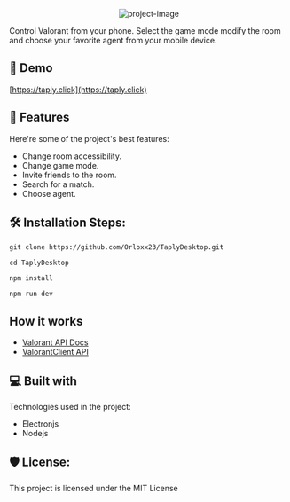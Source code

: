 <p align="center"><img src="https://socialify.git.ci/Orloxx23/TaplyDesktop/image?font=Jost&amp;forks=1&amp;issues=1&amp;language=1&amp;logo=https%3A%2F%2Fgithub.com%2FOrloxx23%2FTaplyDesktop%2Fblob%2Fmain%2Flogo2.png%3Fraw%3Dtrue&amp;name=1&amp;pattern=Solid&amp;pulls=1&amp;stargazers=1&amp;theme=Dark" alt="project-image"></p>

<p id="description">Control Valorant from your phone. Select the game mode modify the room and choose your favorite agent from your mobile device.</p>

<h2>🚀 Demo</h2>

[https://taply.click](https://taply.click)

  
  
<h2>🧐 Features</h2>

Here're some of the project's best features:

*   Change room accessibility.
*   Change game mode.
*   Invite friends to the room.
*   Search for a match.
*   Choose agent.

<h2>🛠️ Installation Steps:</h2>

```
git clone https://github.com/Orloxx23/TaplyDesktop.git
```

```
cd TaplyDesktop
```

```
npm install
```

```
npm run dev
```

<h2>How it works</h2>

* [Valorant API Docs](https://techchrism.github.io/valorant-api-docs/)
* [ValorantClient API](https://github.com/HeyM1ke/ValorantClientAPI)

<h2>💻 Built with</h2>

Technologies used in the project:

*   Electronjs
*   Nodejs

<h2>🛡️ License:</h2>

This project is licensed under the MIT License
